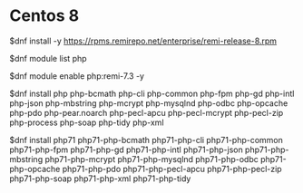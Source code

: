 Centos 8
===============

$dnf install -y https://rpms.remirepo.net/enterprise/remi-release-8.rpm

$dnf module list php

$dnf module enable php:remi-7.3 -y

$dnf install 
php
php-bcmath
php-cli
php-common
php-fpm
php-gd
php-intl
php-json
php-mbstring
php-mcrypt
php-mysqlnd
php-odbc
php-opcache
php-pdo
php-pear.noarch
php-pecl-apcu
php-pecl-mcrypt
php-pecl-zip
php-process
php-soap
php-tidy
php-xml

$dnf install 
php71
php71-php-bcmath
php71-php-cli
php71-php-common
php71-php-fpm
php71-php-gd
php71-php-intl
php71-php-json
php71-php-mbstring
php71-php-mcrypt
php71-php-mysqlnd
php71-php-odbc
php71-php-opcache
php71-php-pdo
php71-php-pecl-apcu
php71-php-pecl-zip
php71-php-soap
php71-php-xml
php71-php-tidy
